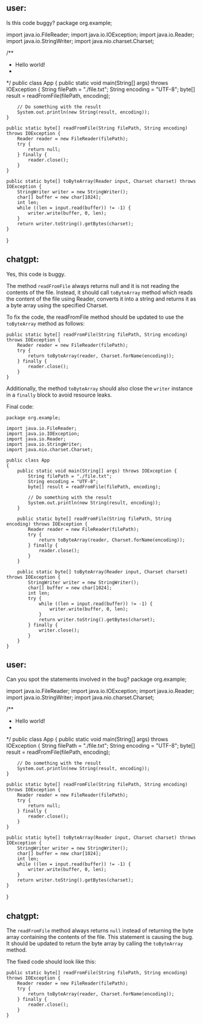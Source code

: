

## user: 

Is this code buggy?
package org.example;

import java.io.FileReader;
import java.io.IOException;
import java.io.Reader;
import java.io.StringWriter;
import java.nio.charset.Charset;

/**
 * Hello world!
 *
 */
public class App 
{
    public static void main(String[] args) throws IOException {
        String filePath = "./file.txt";
        String encoding = "UTF-8";
        byte[] result = readFromFile(filePath, encoding);

        // Do something with the result
        System.out.println(new String(result, encoding));
    }

    public static byte[] readFromFile(String filePath, String encoding) throws IOException {
        Reader reader = new FileReader(filePath);
        try {
            return null;
        } finally {
            reader.close();
        }
    }

    public static byte[] toByteArray(Reader input, Charset charset) throws IOException {
        StringWriter writer = new StringWriter();
        char[] buffer = new char[1024];
        int len;
        while ((len = input.read(buffer)) != -1) {
            writer.write(buffer, 0, len);
        }
        return writer.toString().getBytes(charset);
    }
}


## chatgpt: 

Yes, this code is buggy. 

The method `readFromFile` always returns null and it is not reading the contents of the file. Instead, it should call `toByteArray` method which reads the content of the file using Reader, converts it into a string and returns it as a byte array using the specified Charset. 

To fix the code, the readFromFile method should be updated to use the `toByteArray` method as follows:

```
public static byte[] readFromFile(String filePath, String encoding) throws IOException {
    Reader reader = new FileReader(filePath);
    try {
        return toByteArray(reader, Charset.forName(encoding));
    } finally {
        reader.close();
    }
}
``` 

Additionally, the method `toByteArray` should also close the `writer` instance in a `finally` block to avoid resource leaks. 

Final code:
```
package org.example;

import java.io.FileReader;
import java.io.IOException;
import java.io.Reader;
import java.io.StringWriter;
import java.nio.charset.Charset;

public class App 
{
    public static void main(String[] args) throws IOException {
        String filePath = "./file.txt";
        String encoding = "UTF-8";
        byte[] result = readFromFile(filePath, encoding);

        // Do something with the result
        System.out.println(new String(result, encoding));
    }

    public static byte[] readFromFile(String filePath, String encoding) throws IOException {
        Reader reader = new FileReader(filePath);
        try {
            return toByteArray(reader, Charset.forName(encoding));
        } finally {
            reader.close();
        }
    }

    public static byte[] toByteArray(Reader input, Charset charset) throws IOException {
        StringWriter writer = new StringWriter();
        char[] buffer = new char[1024];
        int len;
        try {
            while ((len = input.read(buffer)) != -1) {
                writer.write(buffer, 0, len);
            }
            return writer.toString().getBytes(charset);
        } finally {
            writer.close();
        }
    }
}
```

## user: 

Can you spot the statements involved in the bug?
package org.example;

import java.io.FileReader;
import java.io.IOException;
import java.io.Reader;
import java.io.StringWriter;
import java.nio.charset.Charset;

/**
 * Hello world!
 *
 */
public class App 
{
    public static void main(String[] args) throws IOException {
        String filePath = "./file.txt";
        String encoding = "UTF-8";
        byte[] result = readFromFile(filePath, encoding);

        // Do something with the result
        System.out.println(new String(result, encoding));
    }

    public static byte[] readFromFile(String filePath, String encoding) throws IOException {
        Reader reader = new FileReader(filePath);
        try {
            return null;
        } finally {
            reader.close();
        }
    }

    public static byte[] toByteArray(Reader input, Charset charset) throws IOException {
        StringWriter writer = new StringWriter();
        char[] buffer = new char[1024];
        int len;
        while ((len = input.read(buffer)) != -1) {
            writer.write(buffer, 0, len);
        }
        return writer.toString().getBytes(charset);
    }
}


## chatgpt: 

The `readFromFile` method always returns `null` instead of returning the byte array containing the contents of the file. This statement is causing the bug. It should be updated to return the byte array by calling the `toByteArray` method.

The fixed code should look like this:

```
public static byte[] readFromFile(String filePath, String encoding) throws IOException {
    Reader reader = new FileReader(filePath);
    try {
        return toByteArray(reader, Charset.forName(encoding));
    } finally {
        reader.close();
    }
}
```
